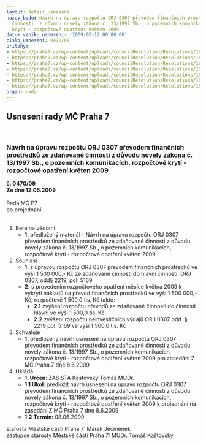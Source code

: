 ```yaml
---
layout: detail_usneseni
nazev_bodu: Návrh na úpravu rozpočtu ORJ 0307 převodem finančních prostředků ze zdaňované
  činnosti  z důvodu novely zákona č. 13/1997 Sb., o pozemních komunikacích, rozpočtové
  krytí - rozpočtové opatření květen 2009
datum_vzniku_usneseni: '2009-05-12 00:00:00'
cislo_usneseni: 0470/09
prilohy:
- https://praha7.cz/wp-content/uploads/councilResolution/Resolutions/18945/26-chodn%c3%adk_naza.doc
- https://praha7.cz/wp-content/uploads/councilResolution/Resolutions/18945/26-z%c3%a1kon_o_pozemn%c3%adch_komunikac%c3%adch.doc
- https://praha7.cz/wp-content/uploads/councilResolution/Resolutions/18945/26-chodn%c3%adk_novela.pdf
- https://praha7.cz/wp-content/uploads/councilResolution/Resolutions/18945/26-usnesen%c3%ad_rozpo%c4%8det_h%c4%8d.doc
- https://praha7.cz/wp-content/uploads/councilResolution/Resolutions/18945/26-schv%c3%a1len%c3%bd_rozpo%c4%8det_2009.xls
- https://praha7.cz/wp-content/uploads/councilResolution/Resolutions/18945/26-usnesen%c3%ad_rozpo%c4%8det_vh%c4%8d.doc
- https://praha7.cz/wp-content/uploads/councilResolution/Resolutions/18945/26-n%c3%a1vrh_rozpo%c4%8dtu_vh%c4%8d.doc
organ: rada
---
```

<div id="ucUsn_pList" class="usn">
	<span><h2>Usnesení rady MČ Praha 7 </h2>
<br></span><div class="standBody">
<span><h3>Návrh na úpravu rozpočtu ORJ 0307 převodem finančních prostředků ze zdaňované činnosti  z důvodu novely zákona č. 13/1997 Sb., o pozemních komunikacích, rozpočtové krytí - rozpočtové opatření květen 2009</h3></span><div class="center">
		<strong>č. 0470/09</strong><br>
	</div>
<div class="center">
		<strong>Ze dne 12.05.2009</strong><br><br>
	</div>Rada MČ P7<br> po projednání<br><br><ol>
<li>Bere na vědomí<ul><li>
<strong>1.</strong> předložený materiál - Návrh na úpravu rozpočtu ORJ 0307 převodem finančních prostředků ze zdaňované činnosti  z důvodu novely zákona č. 13/1997 Sb., o pozemních komunikacích, rozpočtové krytí - rozpočtové opatření květen 2009</li></ul>
</li>
<li>Souhlasí<ul>
<li>
<strong>1.</strong> s úpravou rozpočtu ORJ  0307 převodem finančních prostředků ve  výši  1 500 000,- Kč ze zdaňované činnosti  do  hlavní činnosti, ORJ 0307, odd§ 2219, pol. 5169</li>
<li>
<strong>2.</strong> s provedením rozpočtového opatření měsíce května 2009 k vykrytí nákladů na převod finančních prostředků ve výši 1 500 000,- Kč, rozpočtově 1 500,0 tis. Kč takto:<ul>
<li>
<strong>2.1</strong> zvýšení rozpočtu převodů ze zdaňované činnosti do činnosti hlavní ve výši 1 500,0  tis. Kč</li>
<li>
<strong>2.2</strong> zvýšení rozpočtu neinvestičních výdajů ORJ 0307 odd. § 2219 pol. 5169 ve výši 1 500,0 tis. Kč</li>
</ul>
</li>
</ul>
</li>
<li>Schvaluje<ul><li>
<strong>1.</strong> předložený návrh usnesení na úpravu rozpočtu ORJ 0307 převodem finančních prostředků ze zdaňované činnosti  z důvodu novely zákona č. 13/1997 Sb., o pozemních komunikacích, rozpočtové krytí - rozpočtové opatření květen 2009 pro zasedání Z MČ Praha 7 dne 8.6.2009  </li></ul>
</li>
<li>Ukládá<ul>
<li>
<strong>1. Určen: </strong>ZAS STA Kaštovský Tomáš MUDr.</li>
<li>
<strong>1.1 Úkol: </strong>předložit návrh usnesení na úpravu rozpočtu ORJ 0307 převodem finančních prostředků ze zdaňované činnosti  z důvodu novely zákona č. 13/1997 Sb., o pozemních komunikacích, rozpočtové krytí - rozpočtové opatření květen 2009 k projednání na  zasedání Z MČ Praha 7 dne 8.6.2009 </li>
<li>
<strong>1.2 Termín: </strong>08.06.2009</li>
</ul>
</li>
</ol>starosta Městské části Praha 7: Marek Ječmének<br>zástupce starosty Městské části Praha 7: MUDr. Tomáš Kaštovský 
</div>
</div>